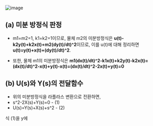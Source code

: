 
![image](https://github.com/moonsungang/homework-solution/assets/144924760/8f8480e0-d469-43c2-b565-0e2e83632526)

## (a) 미분 방정식 판정
* m1=m2=1, k1=k2=1이므로, 물체 m2의 미분방정식은 **u(t)-k2y(t)+k2x(t)+m2(dy(t)/dt)^2**이므로, 이를 u(t)에 대해 정리하면 **u(t)=y(t)+x(t)+(dy(t)/dt)^2**.

* 또한, 물체 m1의 미분방정식은 **m1(dx(t)/dt)^2-k1x(t)+k2y(t)-k2x(t)=(dx(t)/dt)^2-x(t)+y(t)-x(t)=(dx(t)/dt)^2-2x(t)+y(t)=0**

## (b) U(s)와 Y(s)의 전달함수
* 위의 미분방정식을 라플라스 변환으로 전환하면,
* s^2-2X(s)+Y(s)=0  -  (1)
* U(s)=Y(s)+X(s)+s^2  -  (2)

식 (1)을 y에 
